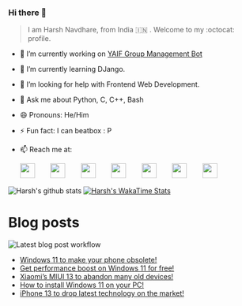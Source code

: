 ### Hi there 👋

> I am Harsh Navdhare, from India :india: . Welcome to my :octocat: profile.

* 🔭 I’m currently working on [YAIF Group Management Bot](https://github.com/YAIFoundation/YAR_Manager_Bot)
* 🌱 I’m currently learning DJango.
* 🤔 I’m looking for help with Frontend Web Development.
* 💬 Ask me about Python, C, C++, Bash
* 😄 Pronouns: He/Him
* ⚡ Fun fact: I can beatbox : P
* 📫 Reach me at: 
 

    [<img src="https://simpleicons.org/icons/instagram.svg" width="30">](https://www.instagram.com/plus_infinity.hn) &nbsp;&nbsp;&nbsp;&nbsp;&nbsp;&nbsp;
    [<img src="https://simpleicons.org/icons/facebook.svg" width="30">](https://www.facebook.com/harsh.navdhare.infinity) &nbsp;&nbsp;&nbsp;&nbsp;&nbsp;&nbsp; 
    [<img src="https://simpleicons.org/icons/twitter.svg" width="30">](https://twitter.com/hnavdhare) &nbsp;&nbsp;&nbsp;&nbsp;&nbsp;&nbsp; 
    [<img src="https://simpleicons.org/icons/xdadevelopers.svg" width="30">](https://forum.xda-developers.com/member.php?u=8122486) &nbsp;&nbsp;&nbsp;&nbsp;&nbsp;&nbsp; 
    [<img src="https://simpleicons.org/icons/telegram.svg" width="30">](https://t.me/infinitEplus) &nbsp;&nbsp;&nbsp;&nbsp;&nbsp;&nbsp;
    [<img src="https://simpleicons.org/icons/snapchat.svg" width="30">](https://www.snapchat.com/add/plus.infinity) &nbsp;&nbsp;&nbsp;&nbsp;&nbsp;&nbsp; 
    [<img src="https://simpleicons.org/icons/gmail.svg" width="30">](mailto:navdhareharsh2001@gmail.com)

 
 

![Harsh's github stats](https://github-readme-stats-infinity-plus.vercel.app/api?username=infinity-plus&show_icons=true&count_private=true&theme=dark) [![Harsh's WakaTime Stats](https://github-readme-stats-infinity-plus.vercel.app/api/wakatime?username=infinity_plus&theme=dark)](https://wakatime.com/@infinity_plus)

# Blog posts

![Latest blog post workflow](https://github.com/infinity-plus/infinity-plus/workflows/Latest%20blog%20post%20workflow/badge.svg)

<!-- BLOG-POST-LIST:START -->
- [Windows 11 to make your phone obsolete!](https://spadebee.com/2021/06/24/windows-11-to-make-your-phone-obsolete/?utm_source=rss&utm_medium=rss&utm_campaign=windows-11-to-make-your-phone-obsolete)
- [Get performance boost on Windows 11 for free!](https://spadebee.com/2021/06/24/get-performance-boost-on-windows-11-for-free/?utm_source=rss&utm_medium=rss&utm_campaign=get-performance-boost-on-windows-11-for-free)
- [Xiaomi’s MIUI 13 to abandon many old devices!](https://spadebee.com/2021/06/23/xiaomis-miui-13-to-abandon-many-old-devices/?utm_source=rss&utm_medium=rss&utm_campaign=xiaomis-miui-13-to-abandon-many-old-devices)
- [How to install Windows 11 on your PC!](https://spadebee.com/2021/06/22/how-to-install-windows-11-on-your-pc/?utm_source=rss&utm_medium=rss&utm_campaign=how-to-install-windows-11-on-your-pc)
- [iPhone 13 to drop latest technology on the market!](https://spadebee.com/2021/06/22/iphone-13-to-drop-latest-technology-on-the-market/?utm_source=rss&utm_medium=rss&utm_campaign=iphone-13-to-drop-latest-technology-on-the-market)
<!-- BLOG-POST-LIST:END -->
